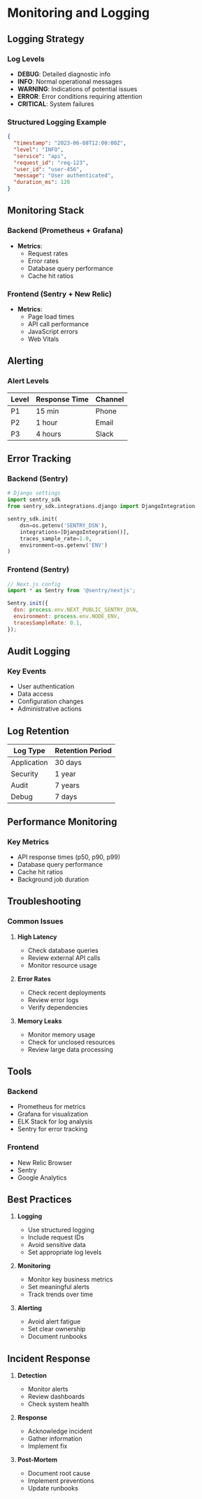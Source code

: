 # Monitoring and Logging

## Logging Strategy

### Log Levels
- **DEBUG**: Detailed diagnostic info
- **INFO**: Normal operational messages
- **WARNING**: Indications of potential issues
- **ERROR**: Error conditions requiring attention
- **CRITICAL**: System failures

### Structured Logging Example
```json
{
  "timestamp": "2023-06-08T12:00:00Z",
  "level": "INFO",
  "service": "api",
  "request_id": "req-123",
  "user_id": "user-456",
  "message": "User authenticated",
  "duration_ms": 120
}
```

## Monitoring Stack

### Backend (Prometheus + Grafana)
- **Metrics**:
  - Request rates
  - Error rates
  - Database query performance
  - Cache hit ratios

### Frontend (Sentry + New Relic)
- **Metrics**:
  - Page load times
  - API call performance
  - JavaScript errors
  - Web Vitals

## Alerting

### Alert Levels
| Level | Response Time | Channel |
|-------|---------------|---------|
| P1    | 15 min        | Phone   |
| P2    | 1 hour        | Email   |
| P3    | 4 hours       | Slack   |


## Error Tracking

### Backend (Sentry)
```python
# Django settings
import sentry_sdk
from sentry_sdk.integrations.django import DjangoIntegration

sentry_sdk.init(
    dsn=os.getenv('SENTRY_DSN'),
    integrations=[DjangoIntegration()],
    traces_sample_rate=1.0,
    environment=os.getenv('ENV')
)
```

### Frontend (Sentry)
```javascript
// Next.js config
import * as Sentry from '@sentry/nextjs';

Sentry.init({
  dsn: process.env.NEXT_PUBLIC_SENTRY_DSN,
  environment: process.env.NODE_ENV,
  tracesSampleRate: 0.1,
});
```

## Audit Logging

### Key Events
- User authentication
- Data access
- Configuration changes
- Administrative actions

## Log Retention

| Log Type | Retention Period |
|----------|------------------|
| Application | 30 days |
| Security | 1 year |
| Audit | 7 years |
| Debug | 7 days |

## Performance Monitoring

### Key Metrics
- API response times (p50, p90, p99)
- Database query performance
- Cache hit ratios
- Background job duration

## Troubleshooting

### Common Issues
1. **High Latency**
   - Check database queries
   - Review external API calls
   - Monitor resource usage

2. **Error Rates**
   - Check recent deployments
   - Review error logs
   - Verify dependencies

3. **Memory Leaks**
   - Monitor memory usage
   - Check for unclosed resources
   - Review large data processing

## Tools

### Backend
- Prometheus for metrics
- Grafana for visualization
- ELK Stack for log analysis
- Sentry for error tracking

### Frontend
- New Relic Browser
- Sentry
- Google Analytics

## Best Practices

1. **Logging**
   - Use structured logging
   - Include request IDs
   - Avoid sensitive data
   - Set appropriate log levels

2. **Monitoring**
   - Monitor key business metrics
   - Set meaningful alerts
   - Track trends over time

3. **Alerting**
   - Avoid alert fatigue
   - Set clear ownership
   - Document runbooks

## Incident Response

1. **Detection**
   - Monitor alerts
   - Review dashboards
   - Check system health

2. **Response**
   - Acknowledge incident
   - Gather information
   - Implement fix

3. **Post-Mortem**
   - Document root cause
   - Implement preventions
   - Update runbooks
